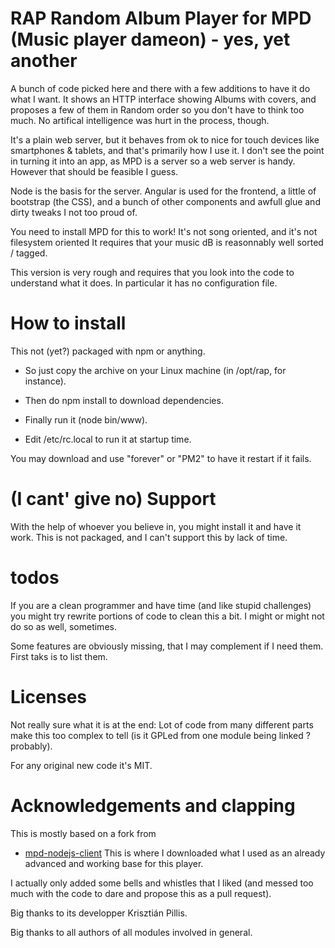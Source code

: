 # RAP Random Album Player for MPD (Music player dameon) - yes, yet another
A bunch of code picked here and there with a few additions to have it do what I want.
It shows an HTTP interface showing Albums with covers, and proposes a few of them in Random order so you don't have to think too much.
No artifical intelligence was hurt in the process, though.

It's a plain web server, but it behaves from ok to nice for touch devices like smartphones & tablets, and that's primarily how I use it. 
I don't see the point in turning it into an app, as MPD is a server so a web server is handy. However that should be feasible I guess.

Node is the basis for the server.
Angular is used for the frontend, a little of bootstrap (the CSS), and a bunch of other components and awfull glue and dirty tweaks I not too proud of.

You need to install MPD for this to work! 
It's not song oriented, and it's not filesystem oriented
It requires that your music dB is reasonnably well sorted / tagged.

This version is very rough and requires that you look into the code to understand what it does. In particular it has no configuration file.

# How to install
This not (yet?) packaged with npm or anything. 

- So just copy the archive on your Linux machine (in /opt/rap, for instance).

- Then do npm install to download dependencies.

- Finally run it (node bin/www). 

- Edit /etc/rc.local to run it at startup time.

You may download and use "forever" or "PM2" to have it restart if it fails. 

# (I cant' give no) Support
With the help of whoever you believe in, you might install it and have it work.
This is not packaged, and I can't support this by lack of time.

# todos
If you are a clean programmer and have time (and like stupid challenges) you might try rewrite portions of code to clean this a bit. I might or might not do so as well, sometimes.

Some features are obviously missing, that I may complement if I need them. First taks is to list them.

# Licenses
Not really sure what it is at the end:
Lot of code from many different parts make this too complex to tell (is it GPLed from one module being linked ? probably).

For any original new code it's MIT.


# Acknowledgements and clapping
This is mostly based on a fork from
- [mpd-nodejs-client](https://github.com/kpillis/mpd-nodejs-client)
This is where I downloaded what I used as an already advanced and working base for this player.

I actually only added some bells and whistles that I liked (and messed too much with the code to dare and propose this as a pull request).

Big thanks to its developper Krisztián Pillis.

Big thanks to all authors of all modules involved in general.
